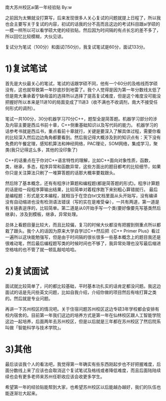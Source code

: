 南大苏州校区ai第一年经验贴 By:w


之前因为太懒就没打算写，后来发现很多人关心复试的问题就提上日程了，所以我也会主要写关于复试的内容，初试的话我的分不高而且这边的考试科目跟ai学硕的一模一样所以可以看学硕大佬的经验贴，然后因为时间隔的有点长忘的差不多了，所以回忆比较模糊，大伙见谅。

复试分为笔试（100分）和面试(150分)，我复试笔试是60分，面试133分。

# 1)复试笔试
首先是大伙最关心的笔试，笔试的话跟学硕不同，他有一个60分的及格线而学硕没有，这也就导致第一年抄底抄到地雷了。我个人觉得是因为第一年分数线太低了但是南大秉承着宁缺毋滥的选择所以选择了提高复试难度，但是这个难度没可能没把握好所以本来是11进10的局面变成了11进3（收不满也不收调剂，南大不接受任何形式的调剂）。

笔试一共100分，30分机器学习70分C++，题型全是简答题。机器学习部分的涉及内容主要是西瓜书前十章，C++侧重基础知识以及写代码的能力。
机器学习的话参考书就是西瓜书，重点看前十章就行，关键是要深入了解具体过程，需要你看的比较深入然后边边角角都要看到。然后我记得大概涉及到的知识点有：天下没有免费的午餐定理，感知机算法和神经网络，PAC理论，SOM网络，集成学习，聚类(我只记得这么多，其他的没印象了)

C++的话重点在于你对C++语言特性的理解，比如C++面向对象性质，函数，类，继承，多态，程序异常和函数异常，这些方面出的题目都考的比较细节，如果你只是关注算法只刷了一堆算答题的话那大概率要栽跟头。

然后除了基本概念，还有有程序计算题和编程题(都是简答题的形式)。程序计算题的话是给一段程序算输出结果，比较简单对着程序跑下来别粗心算错就行。
最后是编程题：形式是文本编程，就相当于在空白txt文档里面从头开始写，没有编译没有自动缩进也没有检测语法错误（写的实在是难受😭），一共有两道，第一道是有关链表逆序的，比较简单。第二道是从0开始手写一个类(要好像要先写基类然后继承)，涉及到模板，继承，异常处理。

总体上看题目量比较大，而且比较偏，复习的时候大伙都没有把握到侧重点所以都栽了跟头。我个人的话因为原来大学自学过C++然后把《C++ Primer Plus》看过一遍所以这块能勉强写，但是由于时间隔的很长很多一些基本概念上的题目我还是很难动笔，然后最后编程题写类的时候时间也不够了，我异常处理也没写最后缩进空格啥的也不管了就一顿乱敲哈哈哈。

# 2)复试面试

面试就比较简单了，问的都比较基础，平时基本功扎实的话肯定都没问题。我这边面试的话是先问些英文问题，比如自我介绍，介绍你做的项目然后有啥打算之类的。然后就是专业问题。

再讲一下苏州校区的情况吧。关于住宿问题苏州校区这边专硕3年学校都会安排有校内宿舍的。目前第一年我们这边的培养方式是第一年在仙林校区跟人工智能学院这边一起培养，后面两年去苏州校区，但是以后就是三年都在苏州校区了然后院系叫做「智能科学与技术学院」。


# 3)其他

最后谈谈我个人的看法吧，我觉得第一年确实有些东西刚起步也不好把握难度，后面分数线上来了应该也会取消这个复试笔试及格线或者降低难度，而且后面陆陆续续也会有更多老师来苏州任职收应该会收更多学生。
        
        
希望第一年的经验贴能帮到大家，也希望苏州校区以后能越办越好，我们的队伍也能逐渐壮大起来。
